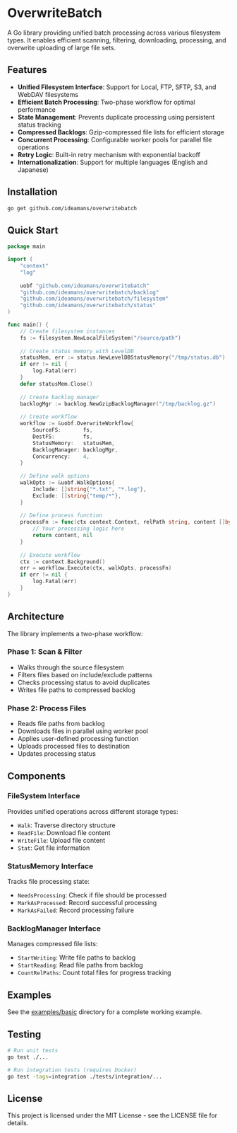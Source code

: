 # OverwriteBatch

A Go library providing unified batch processing across various filesystem types. It enables efficient scanning, filtering, downloading, processing, and overwrite uploading of large file sets.

## Features

- **Unified Filesystem Interface**: Support for Local, FTP, SFTP, S3, and WebDAV filesystems
- **Efficient Batch Processing**: Two-phase workflow for optimal performance
- **State Management**: Prevents duplicate processing using persistent status tracking
- **Compressed Backlogs**: Gzip-compressed file lists for efficient storage
- **Concurrent Processing**: Configurable worker pools for parallel file operations
- **Retry Logic**: Built-in retry mechanism with exponential backoff
- **Internationalization**: Support for multiple languages (English and Japanese)

## Installation

```bash
go get github.com/ideamans/overwritebatch
```

## Quick Start

```go
package main

import (
    "context"
    "log"
    
    uobf "github.com/ideamans/overwritebatch"
    "github.com/ideamans/overwritebatch/backlog"
    "github.com/ideamans/overwritebatch/filesystem"
    "github.com/ideamans/overwritebatch/status"
)

func main() {
    // Create filesystem instances
    fs := filesystem.NewLocalFileSystem("/source/path")
    
    // Create status memory with LevelDB
    statusMem, err := status.NewLevelDBStatusMemory("/tmp/status.db")
    if err != nil {
        log.Fatal(err)
    }
    defer statusMem.Close()
    
    // Create backlog manager
    backlogMgr := backlog.NewGzipBacklogManager("/tmp/backlog.gz")
    
    // Create workflow
    workflow := &uobf.OverwriteWorkflow{
        SourceFS:       fs,
        DestFS:         fs,
        StatusMemory:   statusMem,
        BacklogManager: backlogMgr,
        Concurrency:    4,
    }
    
    // Define walk options
    walkOpts := &uobf.WalkOptions{
        Include: []string{"*.txt", "*.log"},
        Exclude: []string{"temp/*"},
    }
    
    // Define process function
    processFn := func(ctx context.Context, relPath string, content []byte) ([]byte, error) {
        // Your processing logic here
        return content, nil
    }
    
    // Execute workflow
    ctx := context.Background()
    err = workflow.Execute(ctx, walkOpts, processFn)
    if err != nil {
        log.Fatal(err)
    }
}
```

## Architecture

The library implements a two-phase workflow:

### Phase 1: Scan & Filter
- Walks through the source filesystem
- Filters files based on include/exclude patterns
- Checks processing status to avoid duplicates
- Writes file paths to compressed backlog

### Phase 2: Process Files
- Reads file paths from backlog
- Downloads files in parallel using worker pool
- Applies user-defined processing function
- Uploads processed files to destination
- Updates processing status

## Components

### FileSystem Interface
Provides unified operations across different storage types:
- `Walk`: Traverse directory structure
- `ReadFile`: Download file content
- `WriteFile`: Upload file content
- `Stat`: Get file information

### StatusMemory Interface
Tracks file processing state:
- `NeedsProcessing`: Check if file should be processed
- `MarkAsProcessed`: Record successful processing
- `MarkAsFailed`: Record processing failure

### BacklogManager Interface
Manages compressed file lists:
- `StartWriting`: Write file paths to backlog
- `StartReading`: Read file paths from backlog
- `CountRelPaths`: Count total files for progress tracking

## Examples

See the [examples/basic](examples/basic) directory for a complete working example.

## Testing

```bash
# Run unit tests
go test ./...

# Run integration tests (requires Docker)
go test -tags=integration ./tests/integration/...
```

## License

This project is licensed under the MIT License - see the LICENSE file for details.